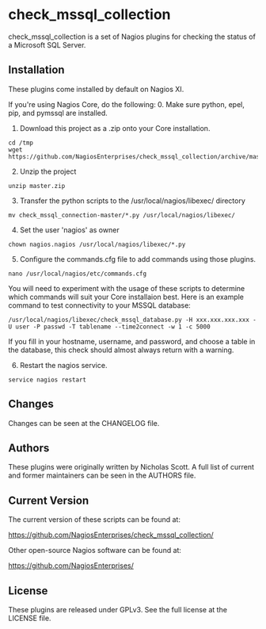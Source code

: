 check_mssql_collection
======================

check_mssql_collection is a set of Nagios plugins for checking the status of a
Microsoft SQL Server.

Installation
----------------------

These plugins come installed by default on Nagios XI.

If you're using Nagios Core, do the following:
0. Make sure python, epel, pip, and pymssql are installed.

1. Download this project as a .zip onto your Core installation.

```
cd /tmp
wget https://github.com/NagiosEnterprises/check_mssql_collection/archive/master.zip
```
2. Unzip the project
```
unzip master.zip
```
3. Transfer the python scripts to the /usr/local/nagios/libexec/ directory
```
mv check_mssql_connection-master/*.py /usr/local/nagios/libexec/
```
4. Set the user 'nagios' as owner
```
chown nagios.nagios /usr/local/nagios/libexec/*.py 
```
5. Configure the commands.cfg file to add commands using those plugins.
```
nano /usr/local/nagios/etc/commands.cfg
```
You will need to experiment with the usage of these scripts to determine which
commands will suit your Core installaion best. Here is an example command to
test connectivity to your MSSQL database:
```
/usr/local/nagios/libexec/check_mssql_database.py -H xxx.xxx.xxx.xxx -U user -P passwd -T tablename --time2connect -w 1 -c 5000
```
If you fill in your hostname, username, and password, and choose a table in the
database, this check should almost always return with a warning.

6. Restart the nagios service.
```
service nagios restart
```
Changes
----------------------

Changes can be seen at the CHANGELOG file.

Authors
----------------------

These plugins were originally written by Nicholas Scott. A full list of current
and former maintainers can be seen in the AUTHORS file.

Current Version
----------------------

The current version of these scripts can be found at:

  https://github.com/NagiosEnterprises/check_mssql_collection/

Other open-source Nagios software can be found at:

  https://github.com/NagiosEnterprises/

License
----------------------

These plugins are released under GPLv3. See the full license at the LICENSE 
file.
